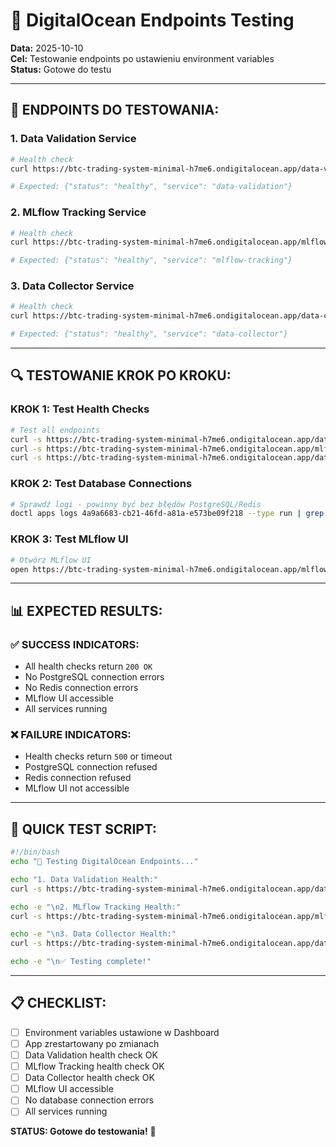 # 🧪 DigitalOcean Endpoints Testing

**Data:** 2025-10-10  
**Cel:** Testowanie endpoints po ustawieniu environment variables  
**Status:** Gotowe do testu

---

## 🎯 **ENDPOINTS DO TESTOWANIA:**

### **1. Data Validation Service**
```bash
# Health check
curl https://btc-trading-system-minimal-h7me6.ondigitalocean.app/data-validation/health

# Expected: {"status": "healthy", "service": "data-validation"}
```

### **2. MLflow Tracking Service**
```bash
# Health check
curl https://btc-trading-system-minimal-h7me6.ondigitalocean.app/mlflow-tracking/health

# Expected: {"status": "healthy", "service": "mlflow-tracking"}
```

### **3. Data Collector Service**
```bash
# Health check
curl https://btc-trading-system-minimal-h7me6.ondigitalocean.app/data-collector/health

# Expected: {"status": "healthy", "service": "data-collector"}
```

---

## 🔍 **TESTOWANIE KROK PO KROKU:**

### **KROK 1: Test Health Checks**
```bash
# Test all endpoints
curl -s https://btc-trading-system-minimal-h7me6.ondigitalocean.app/data-validation/health | jq
curl -s https://btc-trading-system-minimal-h7me6.ondigitalocean.app/mlflow-tracking/health | jq
curl -s https://btc-trading-system-minimal-h7me6.ondigitalocean.app/data-collector/health | jq
```

### **KROK 2: Test Database Connections**
```bash
# Sprawdź logi - powinny być bez błędów PostgreSQL/Redis
doctl apps logs 4a9a6683-cb21-46fd-a81a-e573be09f218 --type run | grep -E "(database|redis|connection)"
```

### **KROK 3: Test MLflow UI**
```bash
# Otwórz MLflow UI
open https://btc-trading-system-minimal-h7me6.ondigitalocean.app/mlflow-tracking
```

---

## 📊 **EXPECTED RESULTS:**

### ✅ **SUCCESS INDICATORS:**
- All health checks return `200 OK`
- No PostgreSQL connection errors
- No Redis connection errors
- MLflow UI accessible
- All services running

### ❌ **FAILURE INDICATORS:**
- Health checks return `500` or timeout
- PostgreSQL connection refused
- Redis connection refused
- MLflow UI not accessible

---

## 🚀 **QUICK TEST SCRIPT:**

```bash
#!/bin/bash
echo "🧪 Testing DigitalOcean Endpoints..."

echo "1. Data Validation Health:"
curl -s https://btc-trading-system-minimal-h7me6.ondigitalocean.app/data-validation/health

echo -e "\n2. MLflow Tracking Health:"
curl -s https://btc-trading-system-minimal-h7me6.ondigitalocean.app/mlflow-tracking/health

echo -e "\n3. Data Collector Health:"
curl -s https://btc-trading-system-minimal-h7me6.ondigitalocean.app/data-collector/health

echo -e "\n✅ Testing complete!"
```

---

## 📋 **CHECKLIST:**

- [ ] Environment variables ustawione w Dashboard
- [ ] App zrestartowany po zmianach
- [ ] Data Validation health check OK
- [ ] MLflow Tracking health check OK  
- [ ] Data Collector health check OK
- [ ] MLflow UI accessible
- [ ] No database connection errors
- [ ] All services running

**STATUS: Gotowe do testowania!** 🚀
